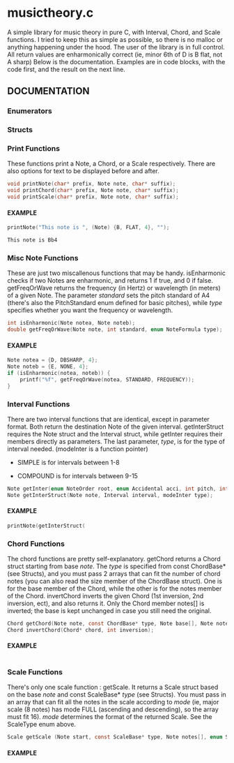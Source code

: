 # musictheory.c
A simple library for music theory in pure C, with Interval, Chord, and Scale functions. I tried to keep this as simple as possible, so there is no malloc or anything happening under the hood. The user of the library is in full control. All return values are enharmonically correct (ie, minor 6th of D is B flat, not A sharp) Below is the documentation. Examples are in code blocks, with the code first, and the result on the next line.

## DOCUMENTATION

### Enumerators

### Structs

### Print Functions

These functions print a Note, a Chord, or a Scale respectively. There are also options for text to be displayed before and after.

```C
void printNote(char* prefix, Note note, char* suffix);
void printChord(char* prefix, Note note, char* suffix);
void printScale(char* prefix, Note note, char* suffix);
```
#### EXAMPLE
```C
printNote("This note is ", (Note) {B, FLAT, 4}, "");

This note is Bb4
```

### Misc Note Functions

These are just two miscallenous functions that may be handy. isEnharmonic checks if two Notes are enharmonic, and returns 1 if true, and 0 if false.
getFreqOrWave returns the frequency (in Hertz) or wavelength (in meters) of a given Note. The parameter *standard* sets the pitch standard of A4 (there's also the PitchStandard enum defined for basic pitches), while *type*
specifies whether you want the frequency or wavelength.

```C
int isEnharmonic(Note notea, Note noteb);
double getFreqOrWave(Note note, int standard, enum NoteFormula type);
```
#### EXAMPLE
```C
Note notea = {D, DBSHARP, 4};
Note noteb = {E, NONE, 4};
if (isEnharmonic(notea, noteb)) {
    printf("%f", getFreqOrWave(notea, STANDARD, FREQUENCY));
}

```

### Interval Functions

There are two interval functions that are identical, except in parameter format. Both return the destination Note of the given interval. getInterStruct requires the Note
struct and the Interval struct, while getInter requires their members directly as parameters. The last parameter, *type*, is for the type of interval needed. (modeInter is a function pointer)

* SIMPLE is for intervals between 1-8

* COMPOUND is for intervals between 9-15

```C
Note getInter(enum NoteOrder root, enum Accidental acci, int pitch, int inter, enum Quality quality, modeInter type);
Note getInterStruct(Note note, Interval interval, modeInter type);
```
#### EXAMPLE
```C
printNote(getInterStruct(
```

### Chord Functions

The chord functions are pretty self-explanatory. getChord returns a Chord struct starting from base *note*. The *type* is specified from const ChordBase* (see Structs), and you must
pass 2 arrays that can fit the number of chord notes (you can also read the size member of the ChordBase struct). One is for the base member of the Chord, while the other is for the notes member of the Chord. invertChord inverts the given Chord (1st inversion, 2nd inversion, ect), and also returns it. Only the Chord member notes[] is inverted;
the base is kept unchanged in case you still need the original.

```C
Chord getChord(Note note, const ChordBase* type, Note base[], Note notes[]);
Chord invertChord(Chord* chord, int inversion);
```
#### EXAMPLE
```C
```

### Scale Functions

There's only one scale function : getScale. It returns a Scale struct based on the base *note* and const ScaleBase* *type* (see Structs). You must pass in an array that can fit all the notes
in the scale according to *mode* (ie, major scale (8 notes) has mode FULL (ascending and descending), so the array must fit 16). *mode* determines the format of the returned Scale. See the ScaleType enum above.

```C
Scale getScale (Note start, const ScaleBase* type, Note notes[], enum ScaleType mode);
```
#### EXAMPLE
```C
```
